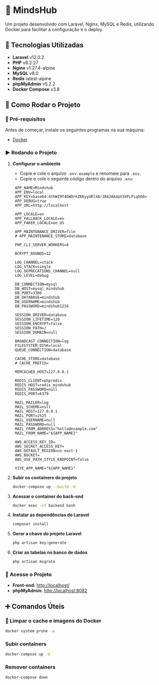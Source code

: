 # 🧠 MindsHub  

Um projeto desenvolvido com Laravel, Nginx, MySQL e Redis, utilizando Docker para facilitar a configuração e o deploy.  

## 📌 Tecnologias Utilizadas  

- **Laravel** v12.0.2
- **PHP** v8.2.27  
- **Nginx** v1.27.4-alpine  
- **MySQL** v8.0  
- **Redis** latest-alpine  
- **phpMyAdmin** v5.2.2  
- **Docker Compose** v3.8  

## 🚀 Como Rodar o Projeto  

### 🔧 Pré-requisitos  

Antes de começar, instale os seguintes programas na sua máquina:  

- [Docker](https://www.docker.com/)

### ▶️ Rodando o Projeto  

1. **Configurar o ambiente**  
   - Copie e cole o arquivo `.env.example` e renomeie para `.env`.  
   - Copie e cole o seguinte código dentro do arquivo `.env`:  

   ```env
    APP_NAME=Mindshub
    APP_ENV=local
    APP_KEY=base64:4thWZ9f4GW8rKZKKyyURlXAr1R62Ak4pV3XFLPiqhO0=
    APP_DEBUG=true
    APP_URL=http://localhost

    APP_LOCALE=en
    APP_FALLBACK_LOCALE=en
    APP_FAKER_LOCALE=en_US

    APP_MAINTENANCE_DRIVER=file
    # APP_MAINTENANCE_STORE=database

    PHP_CLI_SERVER_WORKERS=4

    BCRYPT_ROUNDS=12

    LOG_CHANNEL=stack
    LOG_STACK=single
    LOG_DEPRECATIONS_CHANNEL=null
    LOG_LEVEL=debug

    DB_CONNECTION=mysql
    DB_HOST=mysql_mindshub
    DB_PORT=3306
    DB_DATABASE=mindshub
    DB_USERNAME=mindshub
    DB_PASSWORD=mindshub1234

    SESSION_DRIVER=database
    SESSION_LIFETIME=120
    SESSION_ENCRYPT=false
    SESSION_PATH=/
    SESSION_DOMAIN=null

    BROADCAST_CONNECTION=log
    FILESYSTEM_DISK=local
    QUEUE_CONNECTION=database

    CACHE_STORE=database
    # CACHE_PREFIX=

    MEMCACHED_HOST=127.0.0.1

    REDIS_CLIENT=phpredis
    REDIS_HOST=redis_mindshub
    REDIS_PASSWORD=null
    REDIS_PORT=6379

    MAIL_MAILER=log
    MAIL_SCHEME=null
    MAIL_HOST=127.0.0.1
    MAIL_PORT=2525
    MAIL_USERNAME=null
    MAIL_PASSWORD=null
    MAIL_FROM_ADDRESS="hello@example.com"
    MAIL_FROM_NAME="${APP_NAME}"

    AWS_ACCESS_KEY_ID=
    AWS_SECRET_ACCESS_KEY=
    AWS_DEFAULT_REGION=us-east-1
    AWS_BUCKET=
    AWS_USE_PATH_STYLE_ENDPOINT=false

    VITE_APP_NAME="${APP_NAME}"

   ```

2. **Subir os containers do projeto**  
   ```bash
   docker-compose up --build -d
   ```

3. **Acessar o container do back-end**  
   ```bash
   docker exec -it backend bash
   ```

4. **Instalar as dependências do Laravel**  
   ```bash
   composer install
   ```

5. **Gerar a chave do projeto Laravel**  
   ```bash
   php artisan key:generate
   ```

6. **Criar as tabelas no banco de dados**  
   ```bash
   php artisan migrate
   ```

### 🎯 Acesse o Projeto  

- **Front-end:** [http://localhost/](http://localhost/)  
- **phpMyAdmin:** [http://localhost:8082](http://localhost:8082)

## ➕ Comandos Úteis  

### 🔄 Limpar o cache e imagens do Docker

```bash
docker system prune -a
```
### Subir containers
```bash
docker-compose up -d
```
### Remover containers
```bash
docker-compose down
```
